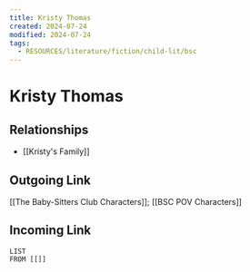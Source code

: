```yaml
---
title: Kristy Thomas
created: 2024-07-24
modified: 2024-07-24
tags:
  - RESOURCES/literature/fiction/child-lit/bsc
---
```

# Kristy Thomas
## Relationships
- [[Kristy's Family]]

## Outgoing Link
[[The Baby-Sitters Club Characters]]; [[BSC POV Characters]]
## Incoming Link
```dataview
LIST
FROM [[]]
```
